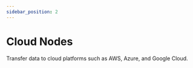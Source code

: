```yaml
---
sidebar_position: 2
---
```


# Cloud Nodes
Transfer data to cloud platforms such as AWS, Azure, and Google Cloud.  